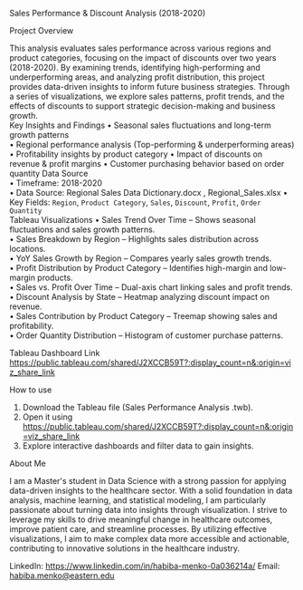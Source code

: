 Sales Performance & Discount Analysis (2018-2020)

Project Overview 

This analysis evaluates sales performance across various regions and product categories, focusing on the impact of discounts over two years (2018-2020). By examining trends, identifying high-performing and underperforming areas, and analyzing profit distribution, this project provides data-driven insights to inform future business strategies.
Through a series of visualizations, we explore sales patterns, profit trends, and the effects of discounts to support strategic decision-making and business growth.  
Key Insights and Findings 
	•	Seasonal sales fluctuations and long-term growth patterns  
	•	Regional performance analysis  (Top-performing & underperforming areas)  
	•	Profitability insights by product category
	•	Impact of discounts on revenue & profit margins
	•	Customer purchasing behavior based on order quantity
Data Source  
	•	Timeframe: 2018-2020  
	•	Data Source:  Regional Sales Data Dictionary.docx , Regional_Sales.xlsx
	•	Key Fields: `Region`, `Product Category`, `Sales`, `Discount`, `Profit`, `Order Quantity`  
Tableau Visualizations
	•	Sales Trend Over Time – Shows seasonal fluctuations and sales growth patterns.  
	•	Sales Breakdown by Region – Highlights sales distribution across locations.  
	•	YoY Sales Growth by Region – Compares yearly sales growth trends.  
	•	Profit Distribution by Product Category – Identifies high-margin and low-margin products.  
	•	Sales vs. Profit Over Time – Dual-axis chart linking sales and profit trends.  
	•	Discount Analysis by State  – Heatmap analyzing discount impact on revenue.  
	•	Sales Contribution by Product Category – Treemap showing sales and profitability.  
	•	Order Quantity Distribution – Histogram of customer purchase patterns. 

Tableau Dashboard Link 
https://public.tableau.com/shared/J2XCCB59T?:display_count=n&:origin=viz_share_link  

How to use  
1. Download the Tableau file (Sales Performance Analysis .twb).  
2. Open it using https://public.tableau.com/shared/J2XCCB59T?:display_count=n&:origin=viz_share_link 
3. Explore interactive dashboards and filter data to gain insights.   


About Me  

I am a Master's student in Data Science with a strong passion for applying data-driven insights to the healthcare sector. With a solid foundation in data analysis, machine learning, and statistical modeling, I am particularly passionate about turning data into insights through visualization. I strive to leverage my skills to drive meaningful change in healthcare outcomes, improve patient care, and streamline processes. By utilizing effective visualizations, I aim to make complex data more accessible and actionable, contributing to innovative solutions in the healthcare industry.

LinkedIn: https://www.linkedin.com/in/habiba-menko-0a036214a/
Email: habiba.menko@eastern.edu  
